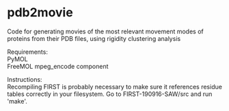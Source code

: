 # pdb2movie
Code for generating movies of the most relevant movement modes of proteins from their PDB files, using rigidity clustering analysis


Requirements:     
PyMOL     
FreeMOL mpeg_encode component     
 
Instructions:      
Recompiling FIRST is probably necessary to make sure it references residue tables correctly in your filesystem. Go to FIRST-190916-SAW/src and run 'make'.
